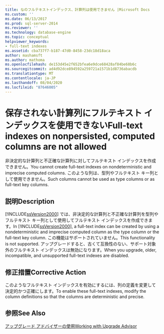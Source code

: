 ```yaml
---
title: なのフルテキストインデックス、計算列は使用できません |Microsoft Docs
ms.custom: ''
ms.date: 06/13/2017
ms.prod: sql-server-2014
ms.reviewer: ''
ms.technology: database-engine
ms.topic: conceptual
helpviewer_keywords:
- full-text indexes
ms.assetid: cba737f7-b187-47d0-8458-23dc18d18aca
author: mashamsft
ms.author: mathoma
ms.openlocfilehash: de153d45e2f652bfea6e9dce68428af84be68b6c
ms.sourcegitcommit: ad4d92dce894592a259721a1571b1d8736abacdb
ms.translationtype: MT
ms.contentlocale: ja-JP
ms.lasthandoff: 08/04/2020
ms.locfileid: "87646005"
---
```

# <a name="full-text-indexes-on-nonpersisted-computed-columns-are-not-allowed"></a><span data-ttu-id="1a341-102">保存されない計算列にフルテキスト インデックスを使用できない</span><span class="sxs-lookup"><span data-stu-id="1a341-102">Full-text indexes on nonpersisted, computed columns are not allowed</span></span>
  <span data-ttu-id="1a341-103">非決定的な計算列と不正確な計算列に対してフルテキスト インデックスを作成できません。</span><span class="sxs-lookup"><span data-stu-id="1a341-103">You cannot create full-text indexes on nondeterministic and imprecise computed columns.</span></span> <span data-ttu-id="1a341-104">このような列は、型列やフルテキスト キー列として使用できません。</span><span class="sxs-lookup"><span data-stu-id="1a341-104">Such columns cannot be used as type columns or as full-text key columns.</span></span>  
  
## <a name="description"></a><span data-ttu-id="1a341-105">説明</span><span class="sxs-lookup"><span data-stu-id="1a341-105">Description</span></span>  
 <span data-ttu-id="1a341-106">[!INCLUDE[ssVersion2000](../../includes/ssversion2000-md.md)] では、非決定的な計算列と不正確な計算列を型列やフルテキスト キー列として使用してフルテキスト インデックスを作成できます。</span><span class="sxs-lookup"><span data-stu-id="1a341-106">In [!INCLUDE[ssVersion2000](../../includes/ssversion2000-md.md)], a full-text index can be created by using a nondeterministic and imprecise computed column as the type column or the full-text key column.</span></span> <span data-ttu-id="1a341-107">この機能はサポートされていません。</span><span class="sxs-lookup"><span data-stu-id="1a341-107">This functionality is not supported.</span></span> <span data-ttu-id="1a341-108">アップグレードすると、古くて互換性のない、サポート対象外のフルテキスト インデックスは無効になります。</span><span class="sxs-lookup"><span data-stu-id="1a341-108">When you upgrade, older, incompatible, and unsupported full-text indexes are disabled.</span></span>  
  
## <a name="corrective-action"></a><span data-ttu-id="1a341-109">修正措置</span><span class="sxs-lookup"><span data-stu-id="1a341-109">Corrective Action</span></span>  
 <span data-ttu-id="1a341-110">このようなフルテキスト インデックスを有効にするには、列の定義を変更して決定的かつ正確にします。</span><span class="sxs-lookup"><span data-stu-id="1a341-110">To enable these full-text indexes, modify the column definitions so that the columns are deterministic and precise.</span></span>  
  
## <a name="see-also"></a><span data-ttu-id="1a341-111">参照</span><span class="sxs-lookup"><span data-stu-id="1a341-111">See Also</span></span>  
 [<span data-ttu-id="1a341-112">アップグレード アドバイザーの使用</span><span class="sxs-lookup"><span data-stu-id="1a341-112">Working with Upgrade Advisor</span></span>](../../../2014/sql-server/install/working-with-upgrade-advisor.md)  
  
  
